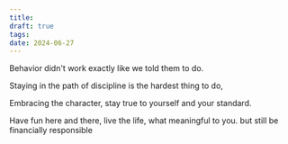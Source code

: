 ```yaml
---
title: 
draft: true
tags: 
date: 2024-06-27
---
```

Behavior didn't work exactly like we told them to do.

Staying in the path of discipline is the hardest thing to do,

Embracing the character, stay true to yourself and your standard. 

Have fun here and there, live the life, what meaningful to you. but still be financially responsible